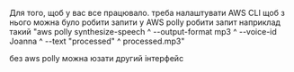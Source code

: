 Для того, щоб у вас все працювало.
треба налаштувати AWS CLI
щоб з нього можна було робити запити у AWS polly робити запит
наприклад такий 
"aws polly synthesize-speech ^
--output-format mp3 ^
--voice-id Joanna ^
--text "processed" ^
processed.mp3"

без aws polly можна юзати другий інтерфейс